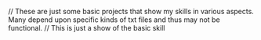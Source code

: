 // These are just some basic projects that show my skills in various aspects. Many depend upon specific kinds of txt files and thus may not be functional.
// This is just a show of the basic skill
